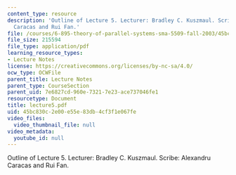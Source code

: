 ```yaml
---
content_type: resource
description: 'Outline of Lecture 5. Lecturer: Bradley C. Kuszmaul. Scribe: Alexandru
  Caracas and Rui Fan.'
file: /courses/6-895-theory-of-parallel-systems-sma-5509-fall-2003/45bc830c2e00e55e83db4cf3f1e067fe_lecture5.pdf
file_size: 215594
file_type: application/pdf
learning_resource_types:
- Lecture Notes
license: https://creativecommons.org/licenses/by-nc-sa/4.0/
ocw_type: OCWFile
parent_title: Lecture Notes
parent_type: CourseSection
parent_uid: 7e6827cd-960e-7321-7e23-ace737046fe1
resourcetype: Document
title: lecture5.pdf
uid: 45bc830c-2e00-e55e-83db-4cf3f1e067fe
video_files:
  video_thumbnail_file: null
video_metadata:
  youtube_id: null
---
```

Outline of Lecture 5. Lecturer: Bradley C. Kuszmaul. Scribe: Alexandru Caracas and Rui Fan.